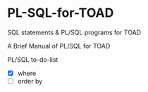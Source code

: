 # PL-SQL-for-TOAD
SQL statements &amp; PL/SQL programs for TOAD

A Brief Manual of PL/SQL for TOAD



PL/SQL to-do-list
- [x] where
- [ ] order by

